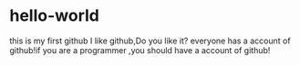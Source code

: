 # hello-world
this is my first github
I like github,Do you like it? everyone has a account of github!if you are a programmer ,you should have a account of github!
